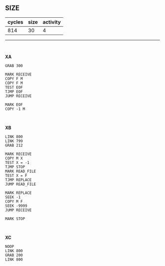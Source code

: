 ## SIZE

| cycles | size | activity |
| ------ | ---- | -------- |
| 814 | 30 | 4 |
<hr>
<br>

**XA**

```
GRAB 300

MARK RECEIVE
COPY F M
COPY F M
TEST EOF
TJMP EOF
JUMP RECEIVE

MARK EOF
COPY -1 M
```

<br>

**XB**

```
LINK 800
LINK 799
GRAB 212

MARK RECEIVE
COPY M X
TEST X = -1
TJMP STOP
MARK READ_FILE
TEST X = F
TJMP REPLACE
JUMP READ_FILE

MARK REPLACE
SEEK -1
COPY M F
SEEK -9999
JUMP RECEIVE

MARK STOP
```

<br>

**XC**

```
NOOP
LINK 800
GRAB 200
LINK 800
```
